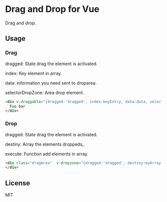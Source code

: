# Drag and Drop for Vue

Drag and drop.

## Usage

### Drag

dragged: State drag the element is activated.

index: Key element in array.

data: information you need sent to droparea.

selectorDropZone: Area drop element.

```html
<div v-draggable="{dragged:'dragged', index:keyEntry, data:data, selectorDropZone:'".dragArea"'}"  >
  Foo bar
</div>
```

### Drop

dragged: State drag the element is activated.

destiny: Array the elements droppeds,.

execute: Function add elements in array.

```html
<div class="dragArea"  v-dropzone="{dragged:'dragged', destiny:myArray, execute:myFunction}" >
</div>
```


## License

MIT

